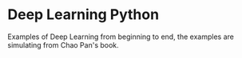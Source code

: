 # Deep Learning Python
Examples of Deep Learning from beginning to end, the examples are simulating from Chao Pan's book.
